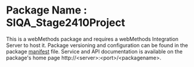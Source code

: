 # Package Name : SIQA_Stage2410Project
This is a webMethods package and requires a webMethods Integration Server to host it. Package versioning and configuration can be found in the package [manifest](./SIQA_Stage2410Project/manifest.v3) file. Service and API documentation is available on the package's home page http://&lt;server&gt;:&lt;port&gt;/&lt;packagename>.